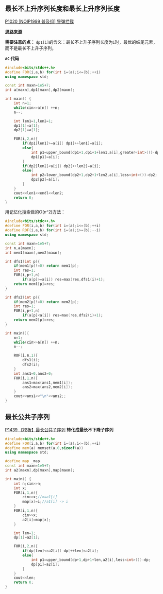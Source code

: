 ## 最长不上升序列长度和最长上升序列长度
[P1020 [NOIP1999 普及组] 导弹拦截](https://www.luogu.com.cn/problem/P1020)

[**思路来源**](https://www.luogu.com.cn/blog/w1049/solution-p1020)

**需要注意的点：**
`dp1[i]`的含义：最长不上升子序列长度为`i`时，最优的结尾元素，而不是最长不上升子序列。

**`AC` 代码**
```cpp
#include<bits/stdc++.h>
#define FOR(i,a,b) for(int i=(a);i<=(b);++i)
using namespace std;

const int maxn=1e5+7;
int a[maxn],dp1[maxn],dp2[maxn];

int main() {
	int n=1;
	while(cin>>a[n]) ++n;
	n--;

	int len1=1,len2=1;
	dp1[1]=a[1];
	dp2[1]=a[1];

	FOR(i,2,n){
		if(dp1[len1]>=a[i]) dp1[++len1]=a[i];
		else{
			int p1=upper_bound(dp1+1,dp1+1+len1,a[i],greater<int>())-dp1;
			dp1[p1]=a[i]; 
		}
		if(dp2[len2]<a[i]) dp2[++len2]=a[i];
		else{
			int p2=lower_bound(dp2+1,dp2+1+len2,a[i],less<int>())-dp2;
			dp2[p2]=a[i];
		}
	}
	cout<<len1<<endl<<len2;
	return 0;
}

```
用记忆化搜索做的O(n^2)方法：

```cpp
#include<bits/stdc++.h>
#define FOR(i,a,b) for(int i=(a);i<=(b);++i)
#define ROF(i,a,b) for(int i=(a);i>=(b);--i)
using namespace std;

const int maxn=1e5+7;
int n,a[maxn];
int mem1[maxn],mem2[maxn];

int dfs1(int p){
	if(mem1[p]!=0) return mem1[p];
	int res=1;
	FOR(i,p+1,n)
		if(a[p]>=a[i]) res=max(res,dfs1(i)+1);
	return mem1[p]=res;
}

int dfs2(int p){
	if(mem2[p]!=0) return mem2[p];
	int res=1;
	FOR(i,p+1,n)
		if(a[p]<a[i]) res=max(res,dfs2(i)+1);
	return mem2[p]=res;
}

int main(){
	n=1;
	while(cin>>a[n]) ++n;
	n--;

	ROF(i,n,1){
		dfs1(i);
		dfs2(i);
	}
	int ans1=0,ans2=0;
	FOR(i,1,n){
		ans1=max(ans1,mem1[i]);
		ans2=max(ans2,mem2[i]);
	}
	cout<<ans1<<"\n"<<ans2;;
}
```
## 最长公共子序列
[P1439 【模板】最长公共子序列](https://www.luogu.com.cn/problem/P1439)
**转化成最长不下降子序列**


```cpp
#include<bits/stdc++.h>
#define FOR(i,a,b) for(int i=(a);i<=(b);++i)
#define mem(a) memset(a,0,sizeof(a))
using namespace std;

#define map _map
const int maxn=1e5+7;
int a2[maxn],dp[maxn],map[maxn];

int main() {
	int n;cin>>n;
	int x;
	FOR(i,1,n){
		cin>>x;//x=a1[i]
		map[x]=i;//a1[i] -> i
	}
	FOR(i,1,n){
		cin>>x;
		a2[i]=map[x];
	}

	int len=1;
	dp[1]=a2[1];

	FOR(i,2,n){
		if(dp[len]<=a2[i]) dp[++len]=a2[i];
		else{
			int p1=upper_bound(dp+1,dp+1+len,a2[i],less<int>())-dp;
			dp[p1]=a2[i]; 
		}
	}
	cout<<len;
	return 0;
}
```